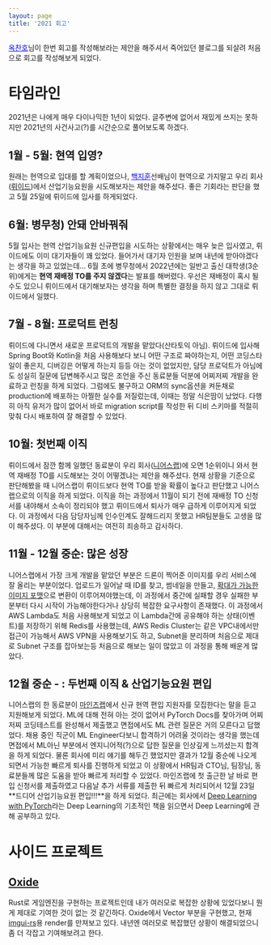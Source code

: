 ```yaml
---
layout: page
title: '2021 회고'
---
```


<a href="https://github.com/utilForever" style="color: blue">옥찬호</a>님이 한번 회고를 작성해보라는 제안을 해주셔서 죽어있던 블로그를 되살려 처음으로 회고를 작성해보게 되었다.

# 타임라인

2021년은 나에게 매우 다이나믹한 1년이 되었다.
글주변에 없어서 재밌게 쓰지는 못하지만 2021년의 사건사고(?)를 시간순으로 풀어보도록 하겠다.

## 1월 - 5월: 현역 입영?

원래는 현역으로 입대를 할 계획이었으나, <a href="https://github.com/bjh970913" style="color: blue">백지훈</a>선배님이 현역으로 가지말고 우리 회사([뤼이드](https://riiid.co))에서 산업기능요원을 시도해보자는 제안을 해주셨다. 좋은 기회라는 판단을 했고 5월 25일에 뤼이드에 입사를 하게되었다.

## 6월: 병무청) 안돼 안바꿔줘

5월 입사는 현역 산업기능요원 신규편입을 시도하는 상황에서는 매우 늦은 입사였고, 뤼이드에도 이미 대기자들이 꽤 있었다.
들어가서 대기자 인원을 보며 내년에 받아야겠다는 생각을 하고 있었는데... 6월 초에 병무청에서 2022년에는 일반고 출신 대학생(3순위)에게는 **현역 재배정 TO를 주지 않겠다**는 발표를 해버렸다.
우선은 재배정이 혹시 될 수도 있으니 뤼이드에서 대기해보자는 생각을 하며 특별한 결정을 하지 않고 그대로 뤼이드에서 일했다.

## 7월 - 8월: 프로덕트 런칭

뤼이드에 다니면서 새로운 프로덕트의 개발을 맡았다(산타토익 아님).
뤼이드에 입사해 Spring Boot와 Kotlin을 처음 사용해보다 보니 어떤 구조로 짜야하는지, 어떤 코딩스타일이 좋은지, 디버깅은 어떻게 하는지 등등 아는 것이 없었지만, 담당 프로덕트가 아님에도 성실히 질문에 답변해주시고 많은 조언을 주신 동료분들 덕분에 어찌저찌 개발을 완료하고 런칭을 하게 되었다.
그럼에도 불구하고 ORM의 sync옵션을 켜둔채로 production에 배포하는 아찔한 실수를 저질렀는데, 이때는 정말 식은땀이 났었다.
다행히 아직 유저가 많이 없어서 바로 migration script를 작성한 뒤 디비 스키마를 적절히 맞춰 다시 배포하여 잘 해결할 수 있었다.

## 10월: 첫번째 이직

뤼이드에서 잠깐 함께 일했던 동료분이 우리 회사([니어스랩](https://nearthlab.com))에 오면 1순위이니 와서 현역 재배정 TO를 시도해보는 것이 어떻겠냐는 제안을 해주셨다.
현재 상황을 기준으로 판단해봤을 때 니어스랩이 뤼이드보다 현역 TO를 받을 확률이 높다고 판단했고 니어스랩으로의 이직을 하게 되었다.
이직을 하는 과정에서 11월이 되기 전에 재배정 TO 신청서를 내야해서 소속이 정리되야 했고 뤼이드에서 퇴사가 매우 급하게 이루어지게 되었다.
이 과정에서 다음 담당자님께 인수인계도 잘해드리지 못했고 HR팀분들도 고생을 많이 해주셨다.
이 부분에 대해서는 여전히 죄송하고 감사하다.

## 11월 - 12월 중순: 많은 성장

니어스랩에서 가장 크게 개발을 맡았던 부분은 드론이 찍어준 이미지를 우리 서비스에 잘 올리는 부분이었다.
업로드가 일어날 때 ID를 찾고, 썸네일을 만들고, [확대가 가능한 이미지 포맷](https://en.wikipedia.org/wiki/Deep_Zoom)으로 변환이 이루어져야했는데, 이 과정에서 중간에 실패할 경우 실패한 부분부터 다시 시작이 가능해야한다거나 상당히 복잡한 요구사항이 존재했다.
이 과정에서 AWS Lambda도 처음 사용해보게 되었고 이 Lambda간에 공유해야 하는 상태(이벤트)를 저장하기 위해 Redis를 사용했는데, AWS Redis Cluster는 같은 VPC내에서만 접근이 가능해서 AWS VPN을 사용해보기도 하고, Subnet을 분리하며 처음으로 제대로 Subnet 구조를 잡아보는등 처음으로 해보는 일이 많았고 이 과정을 통해 배운게 많았다.

## 12월 중순 - : 두번째 이직 & 산업기능요원 편입

니어스랩의 한 동료분이 [마인즈랩](https://mindslab.ai:8080/kr/company)에서 신규 현역 편입 지원자를 모집한다는 말을 듣고 지원해보게 되었다.
ML에 대해 전혀 아는 것이 없어서 PyTorch Docs를 찾아가며 어찌저찌 코딩테스트를 완성해서 제출했고 면접에서도 ML 관련 질문은 거의 모른다고 답했었다.
채용 중인 직군이 ML Engineer다보니 합격하기 어려울 것이라는 생각을 했는데 면접에서 ML아닌 부분에서 엔지니어적(?)으로 답한 질문을 인상깊게 느끼셨는지 합격을 하게 되었다.
물론 회사에 미리 얘기를 해두긴 했었지만 결과가 12월 중순에 나오게 되면서 가능한 빠르게 퇴사를 진행하게 되었고 이 상황에서 HR팀과 CTO님, 팀장님, 동료분들께 많은 도움을 받아 빠르게 처리할 수 있었다.
마인즈랩에 첫 출근한 날 바로 편입 신청서를 제출하였고 다음날 추가 서류를 제출한 뒤 빠르게 처리되어서 12월 23일 **드디어 산업기능요원 편입!!!**을 하게 되었다.
최근에는 회사에서 [Deep Learning with PyTorch](https://pytorch.org/assets/deep-learning/Deep-Learning-with-PyTorch.pdf)라는 Deep Learning의 기초적인 책을 읽으면서 Deep Learning에 관해 공부하고 있다.

# 사이드 프로젝트

## [Oxide](https://github.com/OxideEngine)

Rust로 게임엔진을 구현하는 프로젝트인데 내가 여러모로 복잡한 상황에 있었다보니 뭔게 제대로 기여한 것이 없는 것 같긴하다.
Oxide에서 Vector 부분을 구현했고, 현재 [imgui-rs](https://github.com/imgui-rs/imgui-rs)용 render를 만져보고 있다.
내년엔 여러모로 복잡했던 상황이 해결되었으니 좀 더 각잡고 기여해보려고 한다.
